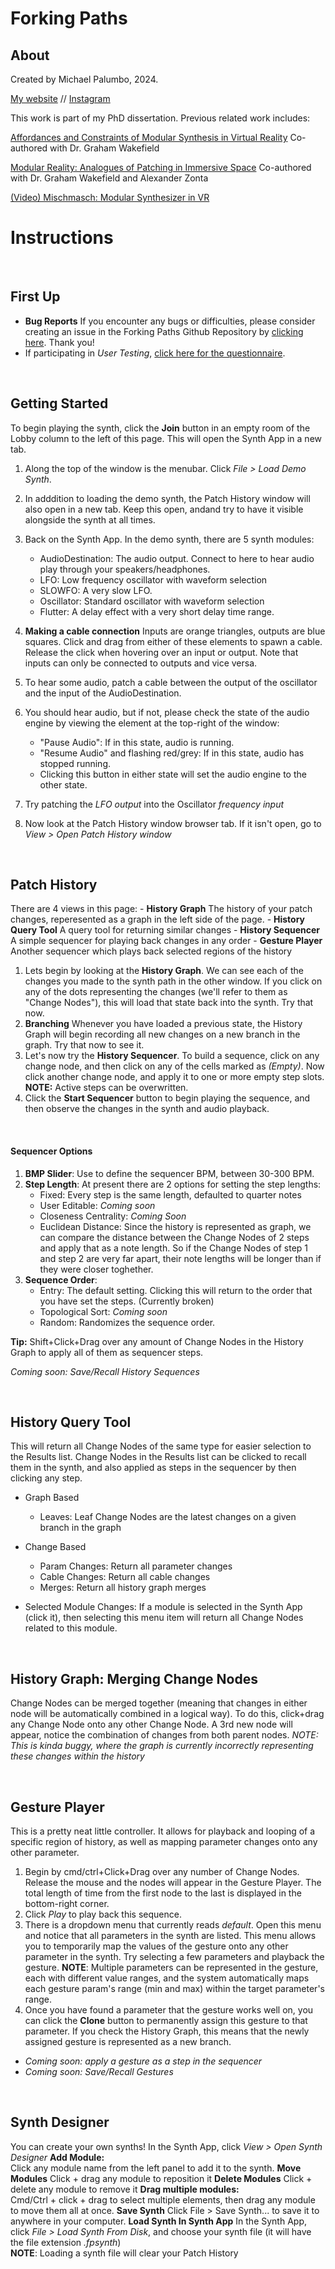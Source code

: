 # Forking Paths

## About

Created by Michael Palumbo, 2024. 

[My website](www.palumbomichael.com) // [Instagram](https://instagram.com/michaelpalumbo_)

This work is part of my PhD dissertation. Previous related work includes:

[Affordances and Constraints of Modular Synthesis in Virtual Reality](https://alicelab.world/msvr/) Co-authored with Dr. Graham Wakefield

[Modular Reality: Analogues of Patching in Immersive Space](https://scholar.google.ca/citations?view_op=view_citation&hl=en&user=iKEglLIAAAAJ&citation_for_view=iKEglLIAAAAJ:d1gkVwhDpl0C) Co-authored with Dr. Graham Wakefield and Alexander Zonta

[(Video) Mischmasch: Modular Synthesizer in VR](https://www.youtube.com/watch?v=kq_0cVode9g)


# Instructions
<br>

## First Up
- **Bug Reports** If you encounter any bugs or difficulties, please consider creating an issue in the Forking Paths Github Repository by [clicking here](https://github.com/michaelpalumbo/forkingpaths/issues/new). Thank you!
- If participating in *User Testing*, [click here for the questionnaire](https://forms.gle/aerpRUgBR7bH1xpB9). 

<br>

## Getting Started
To begin playing the synth, click the **Join** button in an empty room of the Lobby column to the left of this page. This will open the Synth App in a new tab. 

1. Along the top of the window is the menubar. Click *File > Load Demo Synth*. 
2. In adddition to loading the demo synth, the Patch History window will also open in a new tab. Keep this open, andand try to have it visible alongside the synth at all times. 
3. Back on the Synth App. In the demo synth, there are 5 synth modules:
    - AudioDestination: The audio output. Connect to here to hear audio play through your speakers/headphones.
    - LFO: Low frequency oscillator with waveform selection
    - SLOWFO: A very slow LFO.
    - Oscillator: Standard oscillator with waveform selection
    - Flutter: A delay effect with a very short delay time range. 

4. **Making a cable connection**
Inputs are orange triangles, outputs are blue squares. Click and drag from either of these elements to spawn a cable. Release the click when hovering over an input or output. Note that inputs can only be connected to outputs and vice versa. 

5. To hear some audio, patch a cable between the output of the oscillator and the input of the AudioDestination.
6. You should hear audio, but if not, please check the state of the audio engine by viewing the element at the top-right of the window:
    - "Pause Audio": If in this state, audio is running.
    - "Resume Audio" and flashing red/grey: If in this state, audio has stopped running. 
    - Clicking this button in either state will set the audio engine to the other state. 
7. Try patching the *LFO output* into the Oscillator *frequency input*
8. Now look at the Patch History window browser tab. If it isn't open, go to *View > Open Patch History window*

<br>

## Patch History

There are 4 views in this page:
    - **History Graph** The history of your patch changes, reperesented as a graph in the left side of the page. 
    - **History Query Tool** A query tool for returning similar changes 
    - **History Sequencer** A simple sequencer for playing back changes in any order
    - **Gesture Player** Another sequencer which plays back selected regions of the history

1. Lets begin by looking at the **History Graph**. We can see each of the changes you made to the synth path in the other window. If you click on any of the dots representing the changes (we'll refer to them as "Change Nodes"), this will load that state back into the synth. Try that now. 
2. **Branching** Whenever you have loaded a previous state, the History Graph will begin recording all new changes on a new branch in the graph. Try that now to see it. 
3. Let's now try the **History Sequencer**. To build a sequence, click on any change node, and then click on any of the cells marked as *(Empty)*. Now click another change node, and apply it to one or more empty step slots. **NOTE:** Active steps can be overwritten. 
4. Click the **Start Sequencer** button to begin playing the sequence, and then observe the changes in the synth and audio playback. 

<br>

#### Sequencer Options
1. **BMP Slider**: Use to define the sequencer BPM, between 30-300 BPM. 
2. **Step Length**: At present there are 2 options for setting the step lengths:
    - Fixed: Every step is the same length, defaulted to quarter notes
    - User Editable: *Coming soon*
    - Closeness Centrality: *Coming Soon*
    - Euclidean Distance: Since the history is represented as graph, we can compare the distance between the Change Nodes of 2 steps and apply that as a note length. So if the Change Nodes of step 1 and step 2 are very far apart, their note lengths will be longer than if they were closer toghether. 
3. **Sequence Order**:
    - Entry: The default setting. Clicking this will return to the order that you have set the steps. (Currently broken)
    - Topological Sort: *Coming soon*
    - Random: Randomizes the sequence order. 

**Tip:** Shift+Click+Drag over any amount of Change Nodes in the History Graph to apply all of them as sequencer steps. 

*Coming soon: Save/Recall History Sequences* 

<br>

## History Query Tool
This will return all Change Nodes of the same type for easier selection to the Results list. Change Nodes in the Results list can be clicked to recall them in the synth, and also applied as steps in the sequencer by then clicking any step. 
    
- Graph Based
    - Leaves: Leaf Change Nodes are the latest changes on a given branch in the graph

- Change Based
    - Param Changes: Return all parameter changes
    - Cable Changes: Return all cable changes
    - Merges: Return all history graph merges

- Selected Module Changes: If a module is selected in the Synth App (click it), then selecting this menu item will return all Change Nodes related to this module.

<br>

## History Graph: Merging Change Nodes
Change Nodes can be merged together (meaning that changes in either node will be automatically combined in a logical way). To do this, click+drag any Change Node onto any other Change Node. A 3rd new node will appear, notice the combination of changes from both parent nodes. *NOTE: This is kinda buggy, where the graph is currently incorrectly representing these changes within the history*

<br>

## Gesture Player
This is a pretty neat little controller. It allows for playback and looping of a specific region of history, as well as mapping parameter changes onto any other parameter. 
1. Begin by cmd/ctrl+Click+Drag over any number of Change Nodes. Release the mouse and the nodes will appear in the Gesture Player. The total length of time from the first node to the last is displayed in the bottom-right corner. 
2. Click *Play* to play back this sequence. 
3. There is a dropdown menu that currently reads *default*. Open this menu and notice that all parameters in the synth are listed. This menu allows you to temporarily map the values of the gesture onto any other parameter in the synth. Try selecting a few parameters and playback the gesture. **NOTE**: Multiple parameters can be represented in the gesture, each with different value ranges, and the system automatically maps each gesture param's range (min and max) within the target parameter's range. 
4. Once you have found a parameter that the gesture works well on, you can click the **Clone** button to permanently assign this gesture to that parameter. If you check the History Graph, this means that the newly assigned gesture is represented as a new branch. 

- *Coming soon: apply a gesture as a step in the sequencer*
- *Coming soon: Save/Recall Gestures*

<br>

## Synth Designer
You can create your own synths! In the Synth App, click *View > Open Synth Designer*
**Add Module:**  
Click any module name from the left panel to add it to the synth. 
**Move Modules**
Click + drag any module to reposition it
**Delete Modules**
Click + delete any module to remove it
**Drag multiple modules:**  
Cmd/Ctrl + click + drag to select multiple elements, then drag any module to move them all at once.
**Save Synth**
Click File > Save Synth... to save it to anywhere in your computer. 
**Load Synth In Synth App**
In the Synth App, click *File > Load Synth From Disk*, and choose your synth file (it will have the file extension *.fpsynth*)
<br>
**NOTE**: Loading a synth file will clear your Patch History


